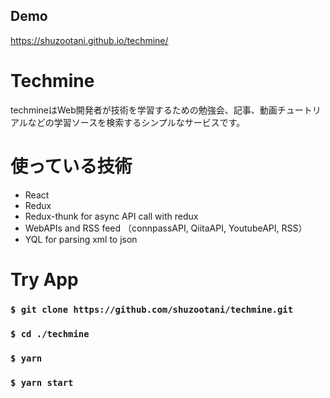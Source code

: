 ## Demo
https://shuzootani.github.io/techmine/

# Techmine
techmineはWeb開発者が技術を学習するための勉強会、記事、動画チュートリアルなどの学習ソースを検索するシンプルなサービスです。

# 使っている技術

- React
- Redux
- Redux-thunk for async API call with redux
- WebAPIs and RSS feed （connpassAPI, QiitaAPI, YoutubeAPI, RSS）
- YQL for parsing xml to json

# Try App
### `$ git clone https://github.com/shuzootani/techmine.git`
### `$ cd ./techmine`
### `$ yarn`
### `$ yarn start`
